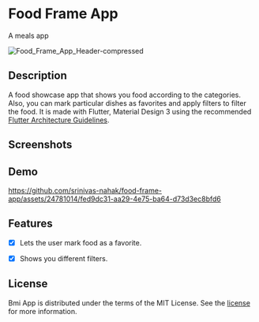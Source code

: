 # Food Frame App

A meals app

![Food_Frame_App_Header-compressed](https://github.com/srinivas-nahak/food-frame-app/assets/24781014/0d61702f-7714-4bc2-a845-3531c132de67)



## Description
A food showcase app that shows you food according to the categories. Also, you can mark particular dishes as favorites and apply filters to filter the food. It is made with Flutter, Material Design 3 using the recommended <a href="https://docs.flutter.dev/resources/architectural-overview">Flutter Architecture Guidelines</a>.

## Screenshots





## Demo


https://github.com/srinivas-nahak/food-frame-app/assets/24781014/fed9dc31-aa29-4e75-ba64-d73d3ec8bfd6





## Features
- [x] Lets the user mark food as a favorite.
- [x] Shows you different filters. 


## License

Bmi App is distributed under the terms of the MIT License. See the
[license](LICENSE) for more information.
